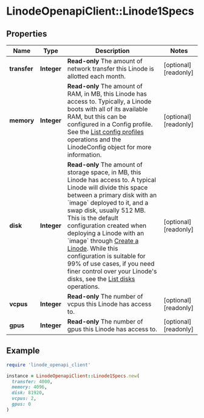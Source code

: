 # LinodeOpenapiClient::Linode1Specs

## Properties

| Name | Type | Description | Notes |
| ---- | ---- | ----------- | ----- |
| **transfer** | **Integer** | __Read-only__ The amount of network transfer this Linode is allotted each month. | [optional][readonly] |
| **memory** | **Integer** | __Read-only__ The amount of RAM, in MB, this Linode has access to.  Typically, a Linode boots with all of its available RAM, but this can be configured in a Config profile. See the [List config profiles](https://techdocs.akamai.com/linode-api/reference/get-linode-configs) operations and the LinodeConfig object for more information. | [optional][readonly] |
| **disk** | **Integer** | __Read-only__ The amount of storage space, in MB, this Linode has access to. A typical Linode will divide this space between a primary disk with an &#x60;image&#x60; deployed to it, and a swap disk, usually 512 MB. This is the default configuration created when deploying a Linode with an &#x60;image&#x60; through [Create a Linode](https://techdocs.akamai.com/linode-api/reference/post-linode-instance). While this configuration is suitable for 99% of use cases, if you need finer control over your Linode&#39;s disks, see the [List disks](https://techdocs.akamai.com/linode-api/reference/get-linode-disks) operations. | [optional][readonly] |
| **vcpus** | **Integer** | __Read-only__ The number of vcpus this Linode has access to. | [optional][readonly] |
| **gpus** | **Integer** | __Read-only__ The number of gpus this Linode has access to. | [optional][readonly] |

## Example

```ruby
require 'linode_openapi_client'

instance = LinodeOpenapiClient::Linode1Specs.new(
  transfer: 4000,
  memory: 4096,
  disk: 81920,
  vcpus: 2,
  gpus: 0
)
```

